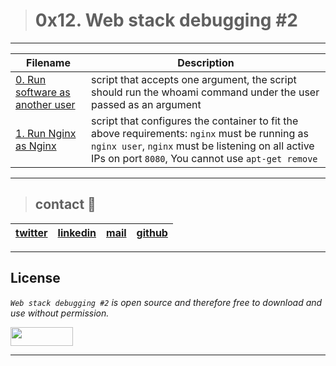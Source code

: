 > # 0x12. Web stack debugging #2
---
| **Filename** | **Description** |
|---|---|
| [0. Run software as another user](./0-iamsomeonelese) | script that accepts one argument, the script should run the whoami command under the user passed as an argument  |
| [1. Run Nginx as Nginx](./1-run_nginx_as_nginx) | script that configures the container to fit the above requirements: `nginx` must be running as `nginx user`, `nginx` must be listening on all active IPs on port `8080`, You cannot use `apt-get remove`  |
---
> ## contact 💬

| [twitter](https://twitter.com/RICARDO1470) | [linkedin](https://www.linkedin.com/in/ricardo-alfonso-camayo/) | [mail](1466@holbertonschool.com) | [github](https://github.com/ricardo1470/README/blob/master/README.md) |
|---|---|---|---|

---

## License
*`Web stack debugging #2` is open source and therefore free to download and use without permission.*

<a href="url"><img src="https://www.holbertonschool.com/holberton-logo.png" align="middle" width="100" height="30"></a>

---

